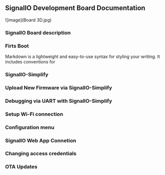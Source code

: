 ## SignalIO Development Board Documentation

![image](Board 3D.jpg)

### SignalIO Board description


### Firts Boot

Markdown is a lightweight and easy-to-use syntax for styling your writing. It includes conventions for

### SignalIO-Simplify


### Upload New Firmware via SignalIO-Simplify


### Debugging via UART with SignalIO-Simplify


### Setup Wi-Fi connection


### Configuration menu


### SignalIO Web App Connetion


### Changing access credentials


### OTA Updates


